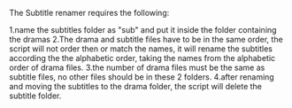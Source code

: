 The Subtitle renamer requires the following:

1.name the subtitles folder as "sub" and put it inside the folder containing the dramas
2.The drama and subtitle files have to be in the same order, the script will not order then or match the names, it will rename the subtitles according the the alphabetic order, taking the names from the alphabetic order of drama files.
3.the number of drama files must be the same as subtitle files, no other files should be in these 2 folders.
4.after renaming and moving the subtitles to the drama folder, the script will delete the subtitle folder.
